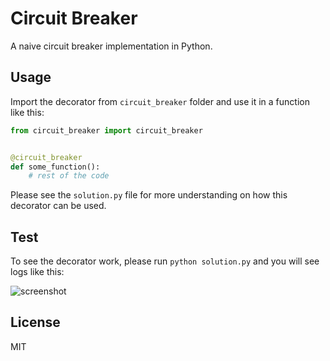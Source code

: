 # Circuit Breaker

A naive circuit breaker implementation in Python.

## Usage
Import the decorator from `circuit_breaker` folder and use it in a function like this:

```python
from circuit_breaker import circuit_breaker


@circuit_breaker
def some_function():
    # rest of the code
```

Please see the `solution.py` file for more understanding on how this decorator can be used.

## Test

To see the decorator work, please run `python solution.py` and you will see logs like this:

![screenshot](https://raw.githubusercontent.com/ruddra/circuit_breaker/master/circuitbreaker.jpg)

## License

MIT
